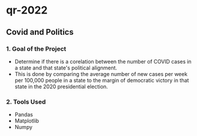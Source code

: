 # qr-2022

## Covid and Politics

### 1. Goal of the Project

- Determine if there is a corelation between the number of COVID cases in a state and that state's political alignment.
- This is done by comparing the average number of new cases per week per 100,000 people in a state to the margin of democratic victory in that state in the 2020 presidential election.

### 2. Tools Used

- Pandas
- Matplotlib
- Numpy
